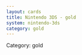 ```yaml
---
layout: cards
title: Nintendo 3DS - gold
system: nintendo-3ds
category: gold
---
```

<div class="alert alert-secondary mb-4"><span class="i18n innerHTML-category">Category: </span><span class="i18n innerHTML-cat-gold">gold</span></div>
